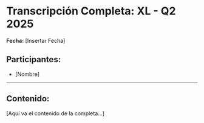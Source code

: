 # Transcripción Completa: XL - Q2 2025

**Fecha:** [Insertar Fecha]

## Participantes:
* [Nombre]

---

## Contenido:

[Aquí va el contenido de la completa...]
